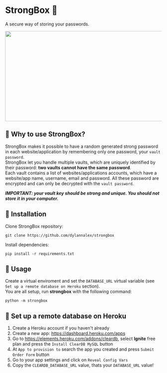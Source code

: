 # StrongBox :closed_lock_with_key:	
A secure way of storing your passwords.

<p align="center">
  <img width="554" height="289" src="../media/strongbox_demo.gif?raw=true">
</p>


## :key: Why to use StrongBox?
StrongBox makes it possible to have a random generated strong password in each website/application
by remembering only one password, your ```vault password```. <br/> 
StrongBox let you handle multiple vaults, which are uniquely identified by their password: **two vaults cannot
have the same password**. <br/> 
Each vault contains a list of websites/applications accounts, which have a website/app name, username, email and password.
All these password are encrypted and can only be decrypted with the ```vault password```.

***IMPORTANT: your vault key should be strong and unique. You should not store it in your computer.***

## :key: Installation
Clone StrongBox repository:
```
git clone https://github.com/dylannalex/strongbox
```
Install dependencies:
```
pip install -r requirements.txt
```

## :key: Usage
Create a virtual enviroment and set the ```DATABASE_URL``` virtual variable (see
```Set up a remote database on Heroku``` section).
<br/> You are all setup, run **strongbox** with the following command:
```
python -m strongbox
```

## :key: Set up a remote database on Heroku
1. Create a Heroku account if you haven't already
2. Create a new app: https://dashboard.heroku.com/apps
3. Go to https://elements.heroku.com/addons/cleardb, select **Ignite** free plan and press the
```Install ClearDB MySQL``` button
4. At ```App to provision to``` search the app you created and press ```Submit Order Form``` button
5. Go to your app settings and click on ```Reveal Config Vars```
6. Copy the ```CLEARDB_DATABASE_URL``` value, thats your ```DATABASE_URL``` value!
